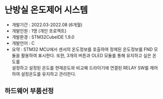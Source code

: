 # 난방실 온도제어 시스템
* 개발기간 : 2022.03-2022.08 (6개월)
* 개발인원 : 1명 (개인 프로젝트)
* 개발환경 : STM32CubeIDE 1.9.0
* 개발언어 : C
* 요약 : STM32 MCU에서 센서의 온도정보를 호출하여 정제된 온도정보를 FND 모듈을 활용하여 표시한다. 또한, 3개의 버튼과 OLED 모듈를 통해 유지하고 싶은 온도를  
설정하고 설정된 온도를 현재온도와 비교해 드라이기에 연결된 RELAY SW를 제어하여 설정온도를 유지하고 관리한다.
##
## 하드웨어 부품선정
